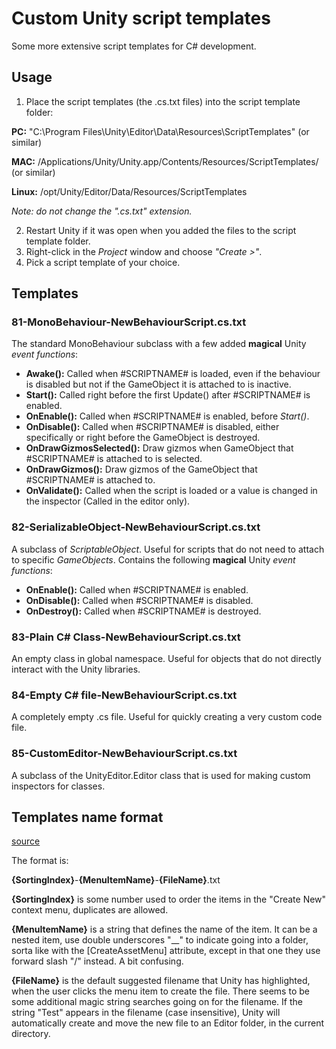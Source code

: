 # Custom Unity script templates
Some more extensive script templates for C# development.

## Usage
1. Place the script templates (the .cs.txt files) into the script template folder:

  **PC:** "C:\Program Files\Unity\Editor\Data\Resources\ScriptTemplates" (or similar)
  
  **MAC:** /Applications/Unity/Unity.app/Contents/Resources/ScriptTemplates/ (or similar)

  **Linux:** /opt/Unity/Editor/Data/Resources/ScriptTemplates
  
  *Note: do not change the ".cs.txt" extension.* 
  
2. Restart Unity if it was open when you added the files to the script template folder.
3. Right-click in the *Project* window and choose *"Create >"*.
4. Pick a script template of your choice.
  
## Templates
### 81-MonoBehaviour-NewBehaviourScript.cs.txt
The standard MonoBehaviour subclass with a few added **magical** Unity *event functions*:
-  **Awake():** Called when #SCRIPTNAME# is loaded, even if the behaviour is disabled but not if the GameObject it is attached to is inactive.
-  **Start():** Called right before the first Update() after #SCRIPTNAME# is enabled.
-  **OnEnable():** Called when #SCRIPTNAME# is enabled, before *Start()*.
-  **OnDisable():** Called when #SCRIPTNAME# is disabled, either specifically or right before the GameObject is destroyed.
-  **OnDrawGizmosSelected():** Draw gizmos when GameObject that #SCRIPTNAME# is attached to is selected.
-  **OnDrawGizmos():** Draw gizmos of the GameObject that #SCRIPTNAME# is attached to.
-  **OnValidate():** Called when the script is loaded or a value is changed in the inspector (Called in the editor only).


### 82-SerializableObject-NewBehaviourScript.cs.txt
A subclass of *ScriptableObject*. Useful for scripts that do not need to attach to specific *GameObjects*.
    Contains the following **magical** Unity *event functions*:
- **OnEnable():** Called when #SCRIPTNAME# is enabled.
- **OnDisable():** Called when #SCRIPTNAME# is disabled.
- **OnDestroy():** Called when #SCRIPTNAME# is destroyed.
 

### 83-Plain C# Class-NewBehaviourScript.cs.txt
An empty class in global namespace. Useful for objects that do not directly interact with the Unity libraries.

### 84-Empty C# file-NewBehaviourScript.cs.txt
A completely empty .cs file. Useful for quickly creating a very custom code file.

### 85-CustomEditor-NewBehaviourScript.cs.txt
A subclass of the UnityEditor.Editor class that is used for making custom inspectors for classes.

## Templates name format
[source](https://answers.unity.com/questions/635684/add-additional-script-templates.html)

The format is:

**{SortingIndex}**-**{MenuItemName}**-**{FileName}**.txt

**{SortingIndex}** is some number used to order the items in the "Create New" context menu, duplicates are allowed.

**{MenuItemName}** is a string that defines the name of the item. It can be a nested item, use double underscores "__" to indicate going into a folder, sorta like with the [CreateAssetMenu] attribute, except in that one they use forward slash "/" instead. A bit confusing.

**{FileName}** is the default suggested filename that Unity has highlighted, when the user clicks the menu item to create the file. There seems to be some additional magic string searches going on for the filename. If the string "Test" appears in the filename (case insensitive), Unity will automatically create and move the new file to an Editor folder, in the current directory.
